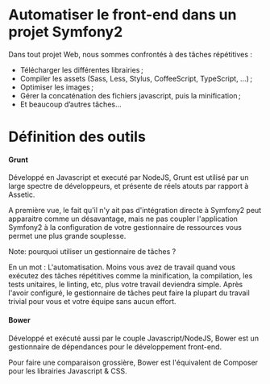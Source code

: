 # Automatiser le front-end dans un projet Symfony2

Dans tout projet Web, nous sommes confrontés à des tâches répétitives :

* Télécharger les différentes librairies ;
* Compiler les assets (Sass, Less, Stylus, CoffeeScript, TypeScript, …) ;
* Optimiser les images ;
* Gérer la concaténation des fichiers javascript, puis la minification ;
* Et beaucoup d’autres tâches…

# Définition des outils

#### Grunt

Développé en Javascript et executé par NodeJS, Grunt est utilisé par un large spectre de développeurs, et présente de réels atouts par rapport à Assetic.

A première vue, le fait qu'il n'y ait pas d'intégration directe à Symfony2 peut apparaitre comme un désavantage, mais ne pas coupler l'application Symfony2 à la configuration de votre gestionnaire de ressources vous permet une plus grande souplesse.

Note: pourquoi utiliser un gestionnaire de tâches ?

En un mot : L'automatisation. Moins vous avez de travail quand vous exécutez des tâches répétitives comme la minification, la compilation, les tests unitaires, le linting, etc, plus votre travail deviendra simple. Après l'avoir configuré, le gestionnaire de tâches peut faire la plupart du travail trivial pour vous et votre équipe sans aucun effort.

#### Bower

Développé et exécuté aussi par le couple Javascript/NodeJS, Bower est un gestionnaire de dépendances pour le développement front-end.

Pour faire une comparaison grossière, Bower est l'équivalent de Composer pour les librairies Javascript & CSS.